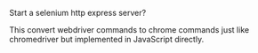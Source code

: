 Start a selenium http express server?

This convert webdriver commands to chrome commands just like chromedriver but implemented in JavaScript directly.

